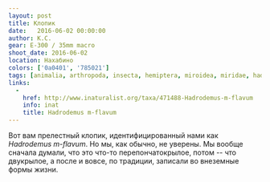 ```yaml
---
layout: post
title: Клопик
date:   2016-06-02 00:00:00
author: К.С.
gear: E-300 / 35mm macro
shoot_date: 2016-06-02
location: Нахабино
colors: ['0a0401', '785021']
tags: [animalia, arthropoda, insecta, hemiptera, miroidea, miridae, hadrodemus, hadrodemus m-flavum]
links:
  -
    href: http://www.inaturalist.org/taxa/471488-Hadrodemus-m-flavum
    info: inat
    title: Hadrodemus m-flavum
---
```


Вот вам прелестный клопик, идентифицированный нами как _Hadrodemus m-flavum_. Но мы, как обычно, не уверены. Мы вообще сначала думали, что это что-то перепончатокрылое, потом -- что двукрылое, а после и вовсе, по традиции, записали во внеземные формы жизни.
